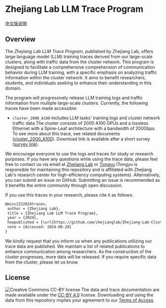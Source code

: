 # Zhejiang Lab LLM Trace Program
[中文版说明](./README-CN.md)
## Overview
The *Zhejiang Lab LLM Trace Program*, published by Zhejiang Lab, offers large language model (LLM) training traces derived from our large-scale clusters, along with traffic data from the cluster network. This program is designed to facilitate a comprehensive comprehension of communication behavior during LLM training, with a specific emphasis on analyzing traffic information within the cluster network. It aims to benefit researchers, students, and individuals seeking to enhance their understanding in this domain.

The program will progressively release LLM training logs and traffic information from multiple large-scale clusters. Currently, the following traces have been made accessible:

- `cluster_2000_A100` includes LLM tasks' training logs and cluster network traffic data.The cluster consists of 2000 A100 GPUs and a lossless Ethernet with a Spine-Leaf architecture with a bandwidth of 200Gbps. To see more about this trace, see related documents ([cluster_2000_A100](./cluster_2000_A100/cluster_2000_A100.md)).  Download link is available after a short survey ([survey link](https://forms.gle/2K66hHB4ZovQ5Cjn7)).


We encourage everyone to use the logs and traces for study or research purposes. If you have any questions while using the trace data, please feel free to contact us via email at [Zhejiang Lab](mailto:zhejianglab-clustertrace@zhejianglab.com) or [Tongyu](mailto:tongyusong@zhejianglab.com)  (Tongyu is responsible for maintaining this repository and is affiliated with Zhejiang Lab's research center for high-efficiency computing systems). Alternatively, you can submit an issue on GitHub. Submitting an issue is recommended as it benefits the entire community through open discussion.

If you use this traces in your research, please cite it as follows:
```latex
@misc{ZJ2024traces,
 author = {Zhejiang Lab},
 title = {Zhejiang Lab LLM Trace Program},
 year = {2024},
 howpublished = {\url{https://github.com/zhejianglab/Zhejiang-Lab-Cluster-Traces}},
 note = {Accessed: 2024-06-20}
}
```

We kindly request that you inform us when any publications utilizing our trace data are published. We maintain a list of related publications to enhance communication among researchers. As the construction of the cluster progresses, more data will be released. If you require specific data from the cluster, please let us know. 

## License

![Creative Commons CC-BY license](https://i.creativecommons.org/l/by/4.0/88x31.png)
The data and trace documentation are made available under the [CC-BY 4.0](https://creativecommons.org/licenses/by/4.0/) license. Downloading and using the data from this repository implies your agreement to our [Terms of Access](./Terms%20of%20Access%20使用条款.pdf).
